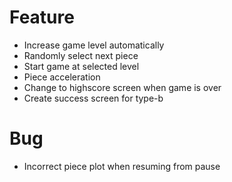 # Feature

- Increase game level automatically
- Randomly select next piece
- Start game at selected level
- Piece acceleration
- Change to highscore screen when game is over
- Create success screen for type-b

# Bug

- Incorrect piece plot when resuming from pause
